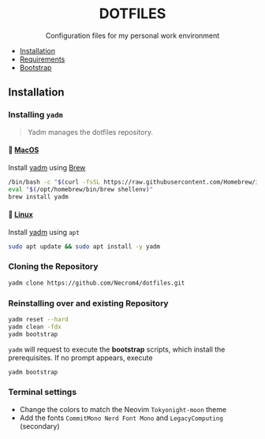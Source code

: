 <center>

# DOTFILES

Configuration files for my personal work environment

</center>

- [Installation](#installation)
- [Requirements](#requirements)
- [Bootstrap](#bootstrap)

## Installation

### Installing `yadm`

> Yadm manages the dotfiles repository.

#### 🍏 <ins>MacOS</ins>

Install [yadm](https://yadm.io) using [Brew](https://brew.sh)

```sh
/bin/bash -c "$(curl -fsSL https://raw.githubusercontent.com/Homebrew/install/master/install.sh)"
eval "$(/opt/homebrew/bin/brew shellenv)"
brew install yadm
```

#### 🐧 <ins>Linux</ins>

Install [yadm](https://yadm.io) using `apt`

```sh
sudo apt update && sudo apt install -y yadm
```

### Cloning the Repository

```sh
yadm clone https://github.com/Necrom4/dotfiles.git
```

### Reinstalling over and existing Repository

```sh
yadm reset --hard
yadm clean -fdx
yadm bootstrap
```

`yadm` will request to execute the **bootstrap** scripts, which install the prerequisites. If no prompt appears, execute

```sh
yadm bootstrap
```

### Terminal settings

- Change the colors to match the Neovim `Tokyonight-moon` theme
- Add the fonts `CommitMono Nerd Font Mono` and `LegacyComputing` (secondary)
